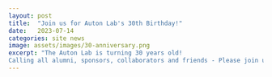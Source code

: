 ```yaml
---
layout: post
title:  "Join us for Auton Lab's 30th Birthday!"
date:   2023-07-14
categories: site news
image: assets/images/30-anniversary.png
excerpt: "The Auton Lab is turning 30 years old!
Calling all alumni, sponsors, collaborators and friends - Please join us for a weekend of activities from September 8th to September 10th, 2023. RSVP today on our [30th Anniversary website](https://autonlab.org/30th-Anniversary/#rsvp)."
---
```

